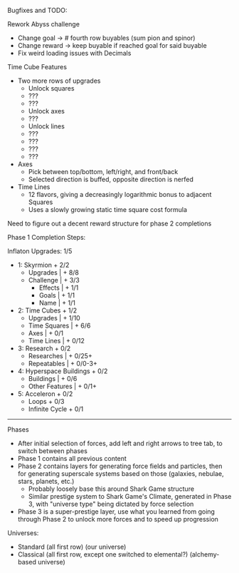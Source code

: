 Bugfixes and TODO:

Rework Abyss challenge
- Change goal -> # fourth row buyables (sum pion and spinor)
- Change reward -> keep buyable if reached goal for said buyable
- Fix weird loading issues with Decimals

Time Cube Features
- Two more rows of upgrades
  - Unlock squares
  - ???
  - ???
  - Unlock axes
  - ???
  - Unlock lines
  - ???
  - ???
  - ???
  - ???
- Axes
  - Pick between top/bottom, left/right, and front/back
  - Selected direction is buffed, opposite direction is nerfed
- Time Lines
  - 12 flavors, giving a decreasingly logarithmic bonus to adjacent Squares
  - Uses a slowly growing static time square cost formula

Need to figure out a decent reward structure for phase 2 completions

Phase 1 Completion Steps:

Inflaton Upgrades:        1/5
- 1: Skyrmion             + 2/2
  - Upgrades              | + 8/8
  - Challenge             | + 3/3
    - Effects             |   + 1/1
    - Goals               |   + 1/1
    - Name                |   + 1/1
- 2: Time Cubes           + 1/2
  - Upgrades              | + 1/10
  - Time Squares          | + 6/6
  - Axes                  | + 0/1
  - Time Lines            | + 0/12
- 3: Research             + 0/2
  - Researches            | + 0/25+
  - Repeatables           | + 0/0-3+
- 4: Hyperspace Buildings + 0/2
  - Buildings             | + 0/6
  - Other Features        | + 0/1+
- 5: Acceleron            + 0/2
  - Loops                   + 0/3
  - Infinite Cycle          + 0/1

-----

Phases

- After initial selection of forces, add left and right arrows to tree tab, to switch between phases
- Phase 1 contains all previous content
- Phase 2 contains layers for generating force fields and particles, then for generating superscale systems based on those (galaxies, nebulae, stars, planets, etc.)
    - Probably loosely base this around Shark Game structure
    - Similar prestige system to Shark Game's Climate, generated in Phase 3, with "universe type" being dictated by force selection
- Phase 3 is a super-prestige layer, use what you learned from going through Phase 2 to unlock more forces and to speed up progression

Universes:
- Standard (all first row) (our universe)
- Classical (all first row, except one switched to elemental?) (alchemy-based universe)


